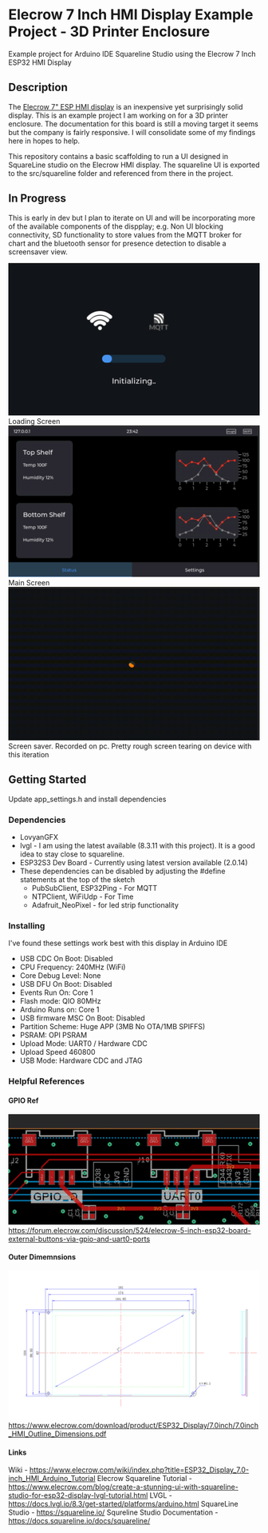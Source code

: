 # Elecrow 7 Inch HMI Display Example Project - 3D Printer Enclosure

Example project for Arduino IDE Squareline Studio using the Elecrow 7 Inch ESP32 HMI Display

## Description

The [Elecrow 7" ESP HMI display](https://www.elecrow.com/esp32-display-7-inch-hmi-display-rgb-tft-lcd-touch-screen-support-lvgl.html) is an inexpensive yet surprisingly solid display. This is an example project I am working on for a 3D printer enclosure. The documentation for this board is still a moving target it seems but the company is fairly responsive. I will consolidate some of my findings here in hopes to help.

This repository contains a basic scaffolding to run a UI designed in SquareLine studio on the Elecrow HMI display. The squareline UI is exported to the src/squareline folder and referenced from there in the project. 

## In Progress

This is early in dev but I plan to iterate on UI and will be incorporating more of the available components of the dispplay; e.g. Non UI blocking connectivity, SD functionality to store values from the MQTT broker for chart and the bluetooth sensor for presence detection to disable a screensaver view.

![loading screen](https://raw.githubusercontent.com/drewgreenwell/EnclosureScreen/main/docs/LoadingScreen.png)
Loading Screen
![main screen](https://raw.githubusercontent.com/drewgreenwell/EnclosureScreen/main/docs/MainScreen.png)
Main Screen
![Screen Saver](https://raw.githubusercontent.com/drewgreenwell/EnclosureScreen/main/docs/ScreensaverScreen.gif)
Screen saver. Recorded on pc. Pretty rough screen tearing on device with this iteration

## Getting Started

Update app_settings.h and install dependencies

### Dependencies

* LovyanGFX
* lvgl - I am using the latest available (8.3.11 with this project). It is a good idea to stay close to squareline. 
* ESP32S3 Dev Board - Currently using latest version available (2.0.14)
* These dependencies can be disabled by adjusting the #define statements at the top of the sketch
    * PubSubClient, ESP32Ping - For MQTT
    * NTPClient, WiFiUdp - For Time
    * Adafruit_NeoPixel - for led strip functionality

### Installing

I've found these settings work best with this display in Arduino IDE

* USB CDC On Boot: Disabled
* CPU Frequency: 240MHz (WiFi)
* Core Debug Level: None
* USB DFU On Boot: Disabled
* Events Run On: Core 1
* Flash mode: QIO 80MHz
* Arduino Runs on: Core 1
* USB firmware MSC On Boot: Disabled
* Partition Scheme: Huge APP (3MB No OTA/1MB SPIFFS)
* PSRAM: OPI PSRAM
* Upload Mode: UART0 / Hardware CDC
* Upload Speed 460800
* USB Mode: Hardware CDC and JTAG


### Helpful References

#### GPIO Ref
![GPIO-D](https://raw.githubusercontent.com/drewgreenwell/EnclosureScreen/main/docs/gpio.png)
https://forum.elecrow.com/discussion/524/elecrow-5-inch-esp32-board-external-buttons-via-gpio-and-uart0-ports

#### Outer Dimemnsions
![CAD](https://raw.githubusercontent.com/drewgreenwell/EnclosureScreen/main/docs/7inch-hmi-dimensions.png)
https://www.elecrow.com/download/product/ESP32_Display/7.0inch/7.0inch_HMI_Outline_Dimensions.pdf

#### Links
Wiki - https://www.elecrow.com/wiki/index.php?title=ESP32_Display_7.0-inch_HMI_Arduino_Tutorial
Elecrow Squareline Tutorial - https://www.elecrow.com/blog/create-a-stunning-ui-with-squareline-studio-for-esp32-display-lvgl-tutorial.html
LVGL - https://docs.lvgl.io/8.3/get-started/platforms/arduino.html
SquareLine Studio - https://squareline.io/ 
Squreline Studio Documentation - https://docs.squareline.io/docs/squareline/

